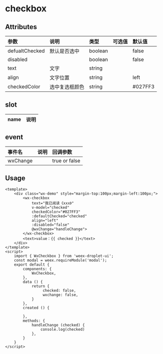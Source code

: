 # checkbox

## Attributes

| 参数 | 说明 | 类型 | 可选值 | 默认值 |
| :--- | :--- | :--- | :--- | :--- |
| defualtChecked | 默认是否选中 | boolean |  | false |
| disabled |  | boolean |  | false |
| text | 文字 | string |  |  |
| align | 文字位置 | string |  | left |
| checkedColor | 选中复选框颜色 | string |  | \#027FF3 |

## slot

| name | 说明 |
| :--- | :--- |


## event

| 事件名 | 说明 | 回调参数 |
| :--- | :--- | :--- |
| wxChange |  | true or false |

## Usage

```
<template>
    <div class="wx-demo" style="margin-top:100px;margin-left:100px;">
        <wx-checkbox 
            text="我已阅读《xxx》" 
            v-model="checked"
            checkedColor="#027FF3"
            :defaultChecked="checked"
            align="left"
            :disabled="false"
            @wxChange="handleChange">
        </wx-checkbox>
        <text>value：{{ checked }}</text>
    </div>
</template>
<script>
    import { WxCheckbox } from 'weex-droplet-ui';
    const modal = weex.requireModule('modal');
    export default {
        components: {
            WxCheckbox,
        },
        data () {
            return {
                 checked: false,
                 wxchange: false,
            }
        },
        created () {

        },
        methods: {
            handleChange (checked) {
                console.log(checked)
            },
        }
    }
</script>

```



